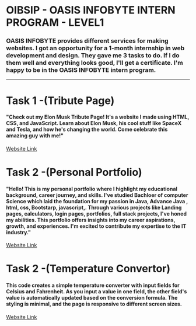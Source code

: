 # OIBSIP - OASIS INFOBYTE INTERN PROGRAM - LEVEL1
<h3 align="left">OASIS INFOBYTE provides different services for making websites. I got an opportunity for a 1-month internship in web development and design. They gave me 3 tasks to do. If I do them well and everything looks good, I'll get a certificate. I'm happy to be in the OASIS INFOBYTE intern program.</h3><hr>
<h1 align="left">Task 1 -(Tribute Page)</h1>
<h4 align="left">
"Check out my Elon Musk Tribute Page! It's a website I made using HTML, CSS, and JavaScript. Learn about Elon Musk, his cool stuff like SpaceX and Tesla, and how he's changing the world. Come celebrate this amazing guy with me!"</h4>

<a href="https://adityachatur.github.io/Elon_Musl_Tribute_page.github.ip/">Website Link</a>

<h1 align="left">Task 2 -(Personal Portfolio)</h1>
<h4 align="left">"Hello! This is my personal portfolio where I highlight my educational background, career journey, and skills.
 I've studied Bachloer of computer Science  which laid the foundation for my passion in Java, Advance Java , html, css, Bootstarp, javascript,.
 Through various projects like Landing pages, calculators, login pages, portfolios, full stack projects, I've honed my abilities. This portfolio offers insights 
 into my career aspirations, growth, and experiences. I'm excited to contribute my expertise to the IT industry."
</h4>

<a href="https://adityachatur.github.io/Aditya_Personal_Portfolio.github.io/">Website Link</a>
</p>


<h1 align="left">Task 2 -(Temperature Convertor)</h1>
<h4 align="left">This code creates a simple temperature converter with input fields for Celsius and Fahrenheit. As you input a value in one field, the other field's value is automatically updated based on the conversion formula. The styling is minimal, and the page is responsive to different screen sizes.
</h4>

<a href="https://adityachatur.github.io/Temprature_Calculator.github.io/">Website Link</a>
</p>

